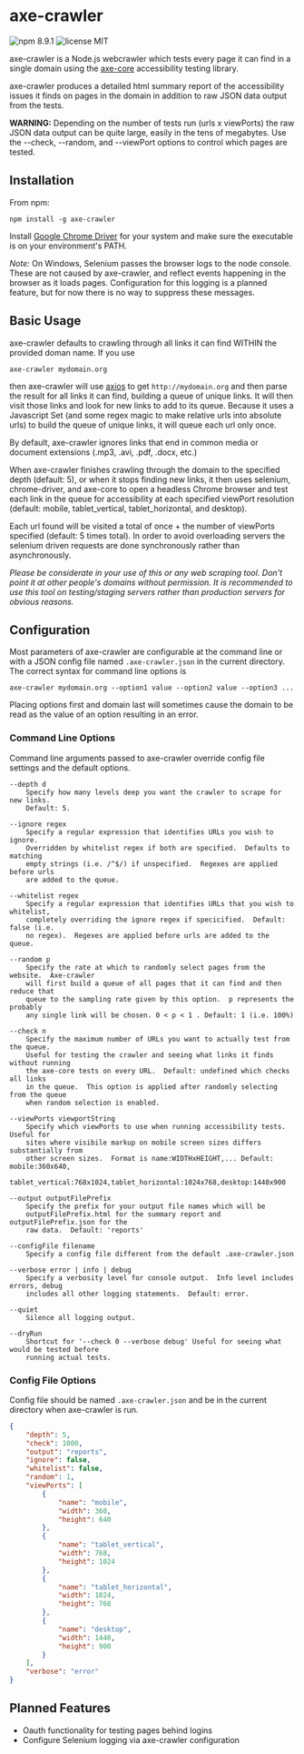 # axe-crawler

![npm 8.9.1](https://img.shields.io/badge/npm-8.9.1-blue.svg?style=flat-square) ![license MIT](https://img.shields.io/badge/license-MIT-lightgrey.svg?style=flat-square)

axe-crawler is a Node.js webcrawler which tests every page it can find in a single domain using the [axe-core](https://github.com/dequelabs/axe-core) accessibility testing library.

axe-crawler produces a detailed html summary report of the accessibility issues it finds on pages in the domain in addition to raw JSON data output from the tests.

**WARNING:** Depending on the number of tests run (urls x viewPorts) the raw JSON data output can be quite large, easily in the tens of megabytes.  Use the --check, --random, and --viewPort options to control which pages are tested.

## Installation

From npm:
```
npm install -g axe-crawler
```

Install [Google Chrome Driver](https://sites.google.com/a/chromium.org/chromedriver/) for your system and make sure the executable is on your environment's PATH.

*Note:* On Windows, Selenium passes the browser logs to the node console.  These are not caused by axe-crawler, and reflect events happening in the browser as it loads pages.  Configuration for this logging is a planned feature, but for now there is no way to suppress these messages.

## Basic Usage

axe-crawler defaults to crawling through all links it can find WITHIN the provided doman name. If you use
```
axe-crawler mydomain.org
```
then axe-crawler will use [axios](https://github.com/axios/axios) to get `http://mydomain.org` and then parse the result for all links it can find, building a queue of unique links.  It will then visit those links and look for new links to add to its queue.  Because it uses a Javascript Set (and some regex magic to make relative urls into absolute urls) to build the queue of unique links, it will queue each url only once.

By default, axe-crawler ignores links that end in common media or document extensions (.mp3, .avi, .pdf, .docx, etc.)

When axe-crawler finishes crawling through the domain to the specified depth (default: 5), or when it stops finding new links, it then uses selenium, chrome-driver, and axe-core to open a headless Chrome browser and test each link in the queue for accessibility at each specified viewPort resolution (default: mobile, tablet\_vertical, tablet\_horizontal, and desktop).

Each url found will be visited a total of once + the number of viewPorts specified (default: 5 times total).  In order to avoid overloading servers the selenium driven requests are done synchronously rather than asynchronously.

*Please be considerate in your use of this or any web scraping tool.  Don't point it at other people's domains without permission.  It is recommended to use this tool on testing/staging servers rather than production servers for obvious reasons.*

## Configuration

Most parameters of axe-crawler are configurable at the command line or with a JSON config file named `.axe-crawler.json` in the current directory.  The correct syntax for command line options is

```
axe-crawler mydomain.org --option1 value --option2 value --option3 ...
```

Placing options first and domain last will sometimes cause the domain to be read as the value of an option resulting in an error.

### Command Line Options

Command line arguments passed to axe-crawler override config file settings and the default options.
```
--depth d
    Specify how many levels deep you want the crawler to scrape for new links.
    Default: 5.

--ignore regex
    Specify a regular expression that identifies URLs you wish to ignore.
    Overridden by whitelist regex if both are specified.  Defaults to matching
    empty strings (i.e. /^$/) if unspecified.  Regexes are applied before urls
    are added to the queue.

--whitelist regex
    Specify a regular expression that identifies URLs that you wish to whitelist,
    completely overriding the ignore regex if specicified.  Default: false (i.e.
    no regex).  Regexes are applied before urls are added to the queue.

--random p
    Specify the rate at which to randomly select pages from the website.  Axe-crawler
    will first build a queue of all pages that it can find and then reduce that
    queue to the sampling rate given by this option.  p represents the probably
    any single link will be chosen. 0 < p < 1 . Default: 1 (i.e. 100%)

--check n
    Specify the maximum number of URLs you want to actually test from the queue.
    Useful for testing the crawler and seeing what links it finds without running
    the axe-core tests on every URL.  Default: undefined which checks all links
    in the queue.  This option is applied after randomly selecting from the queue
    when random selection is enabled.

--viewPorts viewportString
    Specify which viewPorts to use when running accessibility tests.  Useful for
    sites where visibile markup on mobile screen sizes differs substantially from
    other screen sizes.  Format is name:WIDTHxHEIGHT,... Default: mobile:360x640,
    tablet_vertical:768x1024,tablet_horizontal:1024x768,desktop:1440x900

--output outputFilePrefix
    Specify the prefix for your output file names which will be
    outputFilePrefix.html for the summary report and outputFilePrefix.json for the
    raw data.  Default: 'reports'

--configFile filename
    Specify a config file different from the default .axe-crawler.json

--verbose error | info | debug
    Specify a verbosity level for console output.  Info level includes errors, debug
    includes all other logging statements.  Default: error.

--quiet
    Silence all logging output.

--dryRun
    Shortcut for '--check 0 --verbose debug' Useful for seeing what would be tested before
    running actual tests.
```

### Config File Options

Config file should be named `.axe-crawler.json` and be in the current directory when axe-crawler is run.

```json
{
    "depth": 5,
    "check": 1000,
    "output": "reports",
    "ignore": false,
    "whitelist": false,
    "random": 1,
    "viewPorts": [
        {
            "name": "mobile",
            "width": 360,
            "height": 640
        },
        {
            "name": "tablet_vertical",
            "width": 768,
            "height": 1024
        },
        {
            "name": "tablet_horizontal",
            "width": 1024,
            "height": 768
        },
        {
            "name": "desktop",
            "width": 1440,
            "height": 900
        }
    ],
    "verbose": "error"
}
```

## Planned Features

* Oauth functionality for testing pages behind logins
* Configure Selenium logging via axe-crawler configuration
